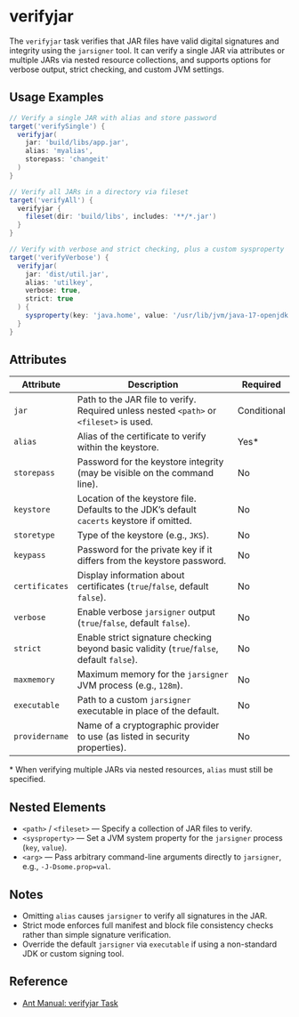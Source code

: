 # verifyjar

The `verifyjar` task verifies that JAR files have valid digital signatures and integrity using the `jarsigner` tool. It can verify a single JAR via attributes or multiple JARs via nested resource collections, and supports options for verbose output, strict checking, and custom JVM settings.

## Usage Examples

```groovy
// Verify a single JAR with alias and store password
target('verifySingle') {
  verifyjar(
    jar: 'build/libs/app.jar',
    alias: 'myalias',
    storepass: 'changeit'
  )
}

// Verify all JARs in a directory via fileset
target('verifyAll') {
  verifyjar {
    fileset(dir: 'build/libs', includes: '**/*.jar')
  }
}

// Verify with verbose and strict checking, plus a custom sysproperty
target('verifyVerbose') {
  verifyjar(
    jar: 'dist/util.jar',
    alias: 'utilkey',
    verbose: true,
    strict: true
  ) {
    sysproperty(key: 'java.home', value: '/usr/lib/jvm/java-17-openjdk')
  }
}
```

## Attributes

| Attribute      | Description                                                                                 | Required    |
|----------------|---------------------------------------------------------------------------------------------|-------------|
| `jar`          | Path to the JAR file to verify. Required unless nested `<path>` or `<fileset>` is used.     | Conditional |
| `alias`        | Alias of the certificate to verify within the keystore.                                     | Yes*        |
| `storepass`    | Password for the keystore integrity (may be visible on the command line).                   | No          |
| `keystore`     | Location of the keystore file. Defaults to the JDK’s default `cacerts` keystore if omitted. | No          |
| `storetype`    | Type of the keystore (e.g., `JKS`).                                                         | No          |
| `keypass`      | Password for the private key if it differs from the keystore password.                      | No          |
| `certificates` | Display information about certificates (`true`/`false`, default `false`).                   | No          |
| `verbose`      | Enable verbose `jarsigner` output (`true`/`false`, default `false`).                        | No          |
| `strict`       | Enable strict signature checking beyond basic validity (`true`/`false`, default `false`).   | No          |
| `maxmemory`    | Maximum memory for the `jarsigner` JVM process (e.g., `128m`).                              | No          |
| `executable`   | Path to a custom `jarsigner` executable in place of the default.                            | No          |
| `providername` | Name of a cryptographic provider to use (as listed in security properties).                 | No          |

\* When verifying multiple JARs via nested resources, `alias` must still be specified.

## Nested Elements

- `<path>` / `<fileset>` — Specify a collection of JAR files to verify.
- `<sysproperty>` — Set a JVM system property for the `jarsigner` process (`key`, `value`).
- `<arg>` — Pass arbitrary command-line arguments directly to `jarsigner`, e.g., `-J-Dsome.prop=val`.

## Notes

- Omitting `alias` causes `jarsigner` to verify all signatures in the JAR.
- Strict mode enforces full manifest and block file consistency checks rather than simple signature verification.
- Override the default `jarsigner` via `executable` if using a non-standard JDK or custom signing tool.

## Reference

- [Ant Manual: verifyjar Task](https://ant.apache.org/manual/Tasks/verifyjar.html)
